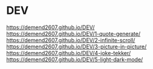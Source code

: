 # DEV 
https://demend2607.github.io/DEV/ <br/>
https://demend2607.github.io/DEV/1-quote-generate/ <br/>
https://demend2607.github.io/DEV/2-infinite-scroll/ <br/>
https://demend2607.github.io/DEV/3-picture-in-picture/ <br/>
https://demend2607.github.io/DEV/4-joke-tekker/ <br/>
https://demend2607.github.io/DEV/5-light-dark-mode/ <br/>

